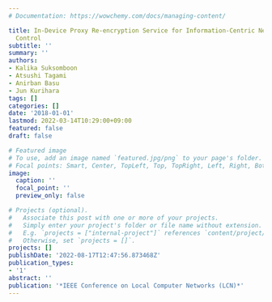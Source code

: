 ```yaml
---
# Documentation: https://wowchemy.com/docs/managing-content/

title: In-Device Proxy Re-encryption Service for Information-Centric Networking Access
  Control
subtitle: ''
summary: ''
authors:
- Kalika Suksomboon
- Atsushi Tagami
- Anirban Basu
- Jun Kurihara
tags: []
categories: []
date: '2018-01-01'
lastmod: 2022-03-14T10:29:00+09:00
featured: false
draft: false

# Featured image
# To use, add an image named `featured.jpg/png` to your page's folder.
# Focal points: Smart, Center, TopLeft, Top, TopRight, Left, Right, BottomLeft, Bottom, BottomRight.
image:
  caption: ''
  focal_point: ''
  preview_only: false

# Projects (optional).
#   Associate this post with one or more of your projects.
#   Simply enter your project's folder or file name without extension.
#   E.g. `projects = ["internal-project"]` references `content/project/deep-learning/index.md`.
#   Otherwise, set `projects = []`.
projects: []
publishDate: '2022-08-17T12:47:56.873468Z'
publication_types:
- '1'
abstract: ''
publication: '*IEEE Conference on Local Computer Networks (LCN)*'
---
```

